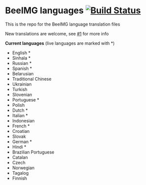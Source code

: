# BeeIMG languages [![Build Status](https://travis-ci.org/BeeIMG/languages.svg?branch=master)](https://travis-ci.org/BeeIMG/languages)

This is the repo for the BeeIMG language translation files

New translations are welcome, see [#1](https://github.com/BeeIMG/languages/issues/1) for more info

**Current languages** (live languages are marked with *)

 * English *
 * Sinhala *
 * Russian *
 * Spanish *
 * Belarusian
 * Traditional Chinese
 * Ukrainian
 * Turkish
 * Slovenian
 * Portuguese *
 * Polish
 * Dutch *
 * Italian *
 * Indonesian
 * French *
 * Croatian
 * Slovak
 * German *
 * Hindi *
 * Brazilian Portuguese
 * Catalan
 * Czech
 * Norwegian
 * Tagalog
 * Finnish

